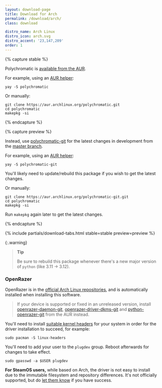 ```yaml
---
layout: download-page
title: Download for Arch
permalink: /download/arch/
class: download

distro_name: Arch Linux
distro_icon: arch.svg
distro_accent: '23,147,209'
order: 1
---
```


{% capture stable %}

Polychromatic is [available from the AUR](https://aur.archlinux.org/packages/polychromatic/).

For example, using an [AUR helper](https://wiki.archlinux.org/title/AUR_helpers#Comparison_tables):

```shell
yay -S polychromatic
```

Or manually:

```shell
git clone https://aur.archlinux.org/polychromatic.git
cd polychromatic
makepkg -si
```

{% endcapture %}

{% capture preview %}

Instead, use [polychromatic-git](https://aur.archlinux.org/packages/polychromatic-git/)
for the latest changes in development from the [master branch](https://github.com/polychromatic/polychromatic/commits/master).

For example, using an [AUR helper](https://wiki.archlinux.org/title/AUR_helpers#Comparison_tables):

```shell
yay -S polychromatic-git
```

You'll likely need to update/rebuild this package if you wish to get the latest changes.

Or manually:

```shell
git clone https://aur.archlinux.org/polychromatic-git.git
cd polychromatic
makepkg -si
```

Run `makepkg` again later to get the latest changes.

{% endcapture %}

{% include partials/download-tabs.html
    stable=stable
    preview=preview
%}

{:.warning}
> **Tip**
>
> Be sure to rebuild this package whenever there's a new major version of `python` (like 3.11 → 3.12).


### OpenRazer

OpenRazer is in the [official Arch Linux repositories](https://archlinux.org/packages/?q=openrazer),
and is automatically installed when installing this software.

> If your device is supported or fixed in an unreleased version, install
[openrazer-daemon-git], [openrazer-driver-dkms-git] and [python-openrazer-git] from the AUR instead.

You'll need to install [suitable kernel headers] for your system in order for the driver installation
to succeed, for example:

```shell
sudo pacman -S linux-headers
```

You'll need to add your user to the `plugdev` group. Reboot afterwards for changes to take effect.

```shell
sudo gpasswd -a $USER plugdev
```

**For SteamOS users,** while based on Arch, the driver is not easy to install due to the immutable filesystem
and repository differences. It's not officially supported, but do [let them know](https://github.com/openrazer/openrazer/issues)
if you have success.


[suitable kernel headers]: https://archlinux.org/packages/?sort=&repo=Core&repo=Extra&q=linux+-headers&maintainer=&flagged=
[openrazer-daemon-git]: https://aur.archlinux.org/packages/openrazer-daemon-git
[openrazer-driver-dkms-git]: https://aur.archlinux.org/packages/openrazer-driver-dkms-git
[python-openrazer-git]: https://aur.archlinux.org/packages/python-openrazer-git
